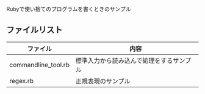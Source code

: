 
Rubyで使い捨てのプログラムを書くときのサンプル

## ファイルリスト

| ファイル              | 内容                                       |
| --------------------- | ------------------------------------------ |
| commandline_tool.rb   | 標準入力から読み込んで処理をするサンプル   |
| regex.rb              | 正規表現のサンプル                         |


